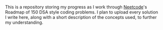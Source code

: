 This is a repository storing my progress as I work through [Neetcode](https://neetcode.io/roadmap)'s Roadmap of 150 DSA style coding problems. I plan to upload every solution I write here, along with a short description of the concepts used, to further my understanding.
